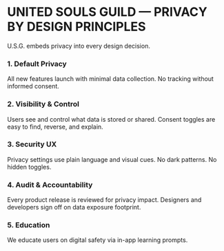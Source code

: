 # UNITED SOULS GUILD — PRIVACY BY DESIGN PRINCIPLES

U.S.G. embeds privacy into every design decision.

### 1. Default Privacy
All new features launch with minimal data collection.
No tracking without informed consent.

### 2. Visibility & Control
Users see and control what data is stored or shared.
Consent toggles are easy to find, reverse, and explain.

### 3. Security UX
Privacy settings use plain language and visual cues.
No dark patterns. No hidden toggles.

### 4. Audit & Accountability
Every product release is reviewed for privacy impact.
Designers and developers sign off on data exposure footprint.

### 5. Education
We educate users on digital safety via in-app learning prompts.
